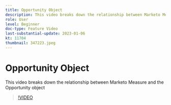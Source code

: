 ```yaml
---
title: Opportunity Object
description: This video breaks down the relationship between Marketo Measure and the Opportunity object
role: User
level: Beginner
doc-type: Feature Video
last-substantial-update: 2023-01-06
kt: 11704
thumbnail: 347223.jpeg
---
```


# Opportunity Object

This video breaks down the relationship between Marketo Measure and the Opportunity object

>[!VIDEO](https://video.tv.adobe.com/v/347223/?quality=12&learn=on)
